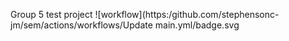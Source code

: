 Group 5 test project
![workflow](https:/github.com/stephensonc-jm/sem/actions/workflows/Update main.yml/badge.svg
